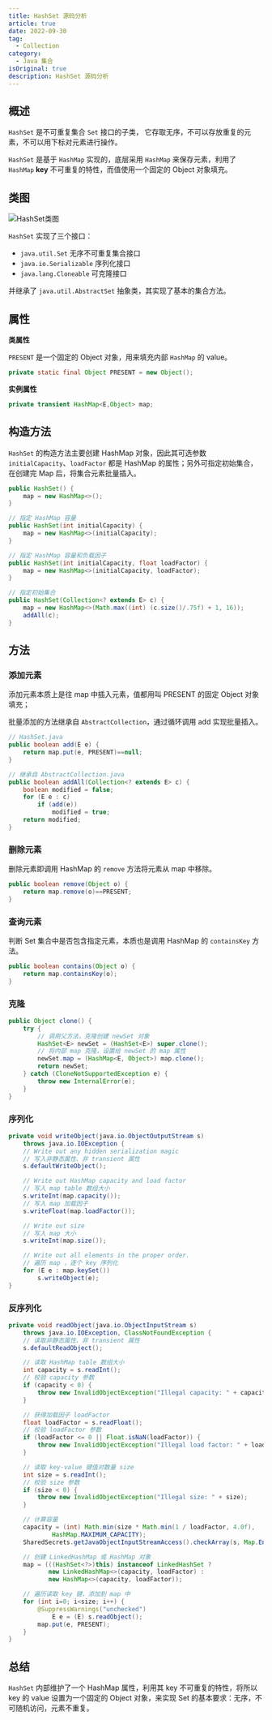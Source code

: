 ```yaml
---
title: HashSet 源码分析
article: true
date: 2022-09-30
tag:
  - Collection
category:
  - Java 集合
isOriginal: true
description: HashSet 源码分析
---
```


## 概述

`HashSet` 是不可重复集合 `Set` 接口的子类， 它存取无序，不可以存放重复的元素，不可以用下标对元素进行操作。

`HashSet` 是基于 `HashMap` 实现的，底层采用 `HashMap` 来保存元素，利用了 `HashMap` **key** 不可重复的特性，而值使用一个固定的 Object 对象填充。

## 类图

![HashSet类图](https://cdn.jsdelivr.net/gh/alexchen68/images@master/blog/java/hashset_class.png)

`HashSet` 实现了三个接口：

* `java.util.Set` 无序不可重复集合接口
* `java.io.Serializable` 序列化接口
* `java.lang.Cloneable` 可克隆接口

并继承了 `java.util.AbstractSet` 抽象类，其实现了基本的集合方法。

## 属性

**类属性**

`PRESENT` 是一个固定的 Object 对象，用来填充内部 `HashMap` 的 value。

```java
private static final Object PRESENT = new Object();
```

**实例属性**

```java
private transient HashMap<E,Object> map;
```

## 构造方法

`HashSet` 的构造方法主要创建 HashMap 对象，因此其可选参数 `initialCapacity`、`loadFactor` 都是 HashMap 的属性；另外可指定初始集合，在创建完 Map 后，将集合元素批量插入。

```java
public HashSet() {
    map = new HashMap<>();
}

// 指定 HashMap 容量
public HashSet(int initialCapacity) {
    map = new HashMap<>(initialCapacity);
}

// 指定 HashMap 容量和负载因子
public HashSet(int initialCapacity, float loadFactor) {
    map = new HashMap<>(initialCapacity, loadFactor);
}

// 指定初始集合
public HashSet(Collection<? extends E> c) {
    map = new HashMap<>(Math.max((int) (c.size()/.75f) + 1, 16));
    addAll(c);
}
```

##  方法

### 添加元素

添加元素本质上是往 map 中插入元素，值都用叫 PRESENT 的固定 Object 对象填充；

批量添加的方法继承自 `AbstractCollection`，通过循环调用 add 实现批量插入。

```java
// HashSet.java
public boolean add(E e) {
    return map.put(e, PRESENT)==null;
}

// 继承自 AbstractCollection.java
public boolean addAll(Collection<? extends E> c) {
    boolean modified = false;
    for (E e : c)
        if (add(e))
            modified = true;
    return modified;
}
```

### 删除元素

删除元素即调用 HashMap 的 `remove` 方法将元素从 map 中移除。

```java
public boolean remove(Object o) {
    return map.remove(o)==PRESENT;
}
```

### 查询元素

判断 Set 集合中是否包含指定元素，本质也是调用 HashMap 的 `containsKey` 方法。

```java
public boolean contains(Object o) {
    return map.containsKey(o);
}
```

### 克隆

```java
public Object clone() {
    try {
        // 调用父方法，克隆创建 newSet 对象
        HashSet<E> newSet = (HashSet<E>) super.clone();
        // 将内部 map 克隆，设置给 newSet 的 map 属性
        newSet.map = (HashMap<E, Object>) map.clone();
        return newSet;
    } catch (CloneNotSupportedException e) {
        throw new InternalError(e);
    }
}
```

### 序列化

```java
private void writeObject(java.io.ObjectOutputStream s)
    throws java.io.IOException {
    // Write out any hidden serialization magic
    // 写入非静态属性、非 transient 属性
    s.defaultWriteObject();

    // Write out HashMap capacity and load factor
    // 写入 map table 数组大小
    s.writeInt(map.capacity());
    // 写入 map 加载因子
    s.writeFloat(map.loadFactor());

    // Write out size
    // 写入 map 大小
    s.writeInt(map.size());

    // Write out all elements in the proper order.
    // 遍历 map ，逐个 key 序列化
    for (E e : map.keySet())
        s.writeObject(e);
}
```

### 反序列化

```java
private void readObject(java.io.ObjectInputStream s)
    throws java.io.IOException, ClassNotFoundException {
    // 读取非静态属性、非 transient 属性
    s.defaultReadObject();

    // 读取 HashMap table 数组大小
    int capacity = s.readInt();
    // 校验 capacity 参数
    if (capacity < 0) {
        throw new InvalidObjectException("Illegal capacity: " + capacity);
    }

    // 获得加载因子 loadFactor
    float loadFactor = s.readFloat();
    // 校验 loadFactor 参数
    if (loadFactor <= 0 || Float.isNaN(loadFactor)) {
        throw new InvalidObjectException("Illegal load factor: " + loadFactor);
    }

    // 读取 key-value 键值对数量 size
    int size = s.readInt();
    // 校验 size 参数
    if (size < 0) {
        throw new InvalidObjectException("Illegal size: " + size);
    }

    // 计算容量
    capacity = (int) Math.min(size * Math.min(1 / loadFactor, 4.0f),
            HashMap.MAXIMUM_CAPACITY);
    SharedSecrets.getJavaObjectInputStreamAccess().checkArray(s, Map.Entry[].class, HashMap.tableSizeFor(capacity));

    // 创建 LinkedHashMap 或 HashMap 对象
    map = (((HashSet<?>)this) instanceof LinkedHashSet ?
           new LinkedHashMap<>(capacity, loadFactor) :
           new HashMap<>(capacity, loadFactor));

    // 遍历读取 key 键，添加到 map 中
    for (int i=0; i<size; i++) {
        @SuppressWarnings("unchecked")
            E e = (E) s.readObject();
        map.put(e, PRESENT);
    }
}
```

## 总结

`HashSet` 内部维护了一个 HashMap 属性，利用其 key 不可重复的特性，将所以 key 的 value 设置为一个固定的 Object 对象，来实现 Set 的基本要求：无序，不可随机访问，元素不重复。